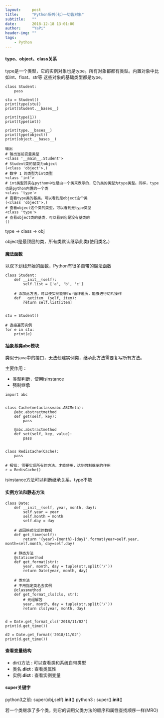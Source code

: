 ```yaml
---
layout:     post
title:      "Python系列(七)一切皆对象"
subtitle:   ""
date:       2018-12-18 13:01:00
author:     "YaPi"
header-img: ""
tags:
    - Python
---
```


#### type、object、class关系

type是一个类型，它的实例对象也是type。所有对象都都有类型。内置对象中比如int、float、str等
这些对象的基础类型都是type。

```text
class Student:
    pass

stu = Student()
print(type(stu))
print(Student.__bases__)

print(type(1))
print(type(int))

print(type.__bases__)
print(type(object))
print(object.__bases__)

输出
# 输出当前变量类型
<class '__main__.Student'>
# Student类的基类为object
(<class 'object'>,)
# 数字 1 的类型为int类型
<class 'int'>
# int类型其实在python中也是由一个类来表示的，它的类的类型为type类型。同样，type也是python内置的一个类
<class 'type'>
# 查看type类的基类，可以看到是object这个类
(<class 'object'>,)
# 查看object这个类的类型，可以看到是type类型
<class 'type'>
# 查看object类的基类，可以看到它是没有基类的
()
```

type -> class -> obj

object是最顶层的类，所有类默认继承此类(使用类名.)


#### 魔法函数
以双下划线开始的函数，Python有很多自带的魔法函数

```text
class Student:
    def __init__(self):
        self.list = ['a', 'b', 'c']
    
    # 添加此方法，可以使实例能够for循环遍历，能够进行切片操作
    def __getitem__(self, item):
        return self.list[item]


stu = Student()

# 直接遍历实例
for e in stu:
    print(e)
```

#### 抽象基类abc模块
类似于java中的接口，无法创建实例类，继承此方法需要复写所有方法。

主要作用：

- 类型判断，使用isinstance
- 强制继承

```text
import abc


class Cache(metaclass=abc.ABCMeta):
    @abc.abstractmethod
    def get(self, key):
        pass

    @abc.abstractmethod
    def set(self, key, value):
        pass


class RedisCache(Cache):
    pass

# 报错: 需要实现所有的方法，才能使用，达到强制继承的作用
r = RedisCache()
```


isinstance方法可以判断继承关系，type不能

#### 实例方法和静态方法

```text
class Date:
    def __init__(self, year, month, day):
        self.year = year
        self.month = month
        self.day = day
    
    # 返回格式化后的数据
    def get_time(self):
        return '{year}-{month}-{day}'.format(year=self.year, month=self.month, day=self.day)
    
    # 静态方法
    @staticmethod
    def get_format(str):
        year, month, day = tuple(str.split('/'))
        return Date(year, month, day)
    
    # 类方法
    # 不用指定类名去实例
    @classmethod
    def get_format_cls(cls, str):
        # 元组解包
        year, month, day = tuple(str.split('/'))
        return cls(year, month, day)


d = Date.get_format_cls('2018/11/02')
print(d.get_time())

d2 = Date.get_format('2018/11/02')
print(d.get_time())

```

#### 查看变量结构

- dir()方法 : 可以查看类和系统自带类型
- 类名.__dict__ : 查看类属性
- 实例.__dict__ : 查看实例变量

#### super关键字
python3之前: super(obj,self).__init__()
python3 : super().__init__()

若一个类继承了多个类，则它的调用父类方法的顺序和属性查找顺序一样(MRO)
